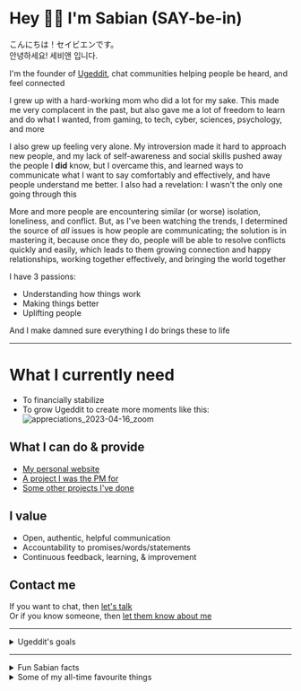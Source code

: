 # Hey 👋😀 I'm Sabian (SAY-be-in)
こんにちは！セイビエンです。  
안녕하세요! 세비앤 입니다.

I'm the founder of [Ugeddit](https://ugeddit.com/), chat communities helping people be heard, and feel connected
  
I grew up with a hard-working mom who did a lot for my sake. This made me very complacent in the past, but also gave me a lot of freedom to learn and do what I wanted, from gaming, to tech, cyber, sciences, psychology, and more

I also grew up feeling very alone. My introversion made it hard to approach new people, and my lack of self-awareness and social skills pushed away the people I **did** know, but I overcame this, and learned ways to communicate what I want to say comfortably and effectively, and have people understand me better. I also had a revelation: I wasn't the only one going through this

More and more people are encountering similar (or worse) isolation, loneliness, and conflict. But, as I've been watching the trends, I determined the source of *all* issues is how people are communicating; the solution is in mastering it, because once they do, people will be able to resolve conflicts quickly and easily, which leads to them growing connection and happy relationships, working together effectively, and bringing the world together

I have 3 passions:
- Understanding how things work
- Making things better
- Uplifting people

And I make damned sure everything I do brings these to life

---

# What I currently need
- To financially stabilize
- To grow Ugeddit to create more moments like this: 
  ![appreciations_2023-04-16_zoom](https://github.com/SabianF/SabianF/assets/58588133/a453fd5b-24da-46a5-af3f-e9c298a3b958)
  
## What I can do & provide
- [My personal website](https://sabfino.com/)
- [A project I was the PM for](https://sabfino.com/aventura-travel-booking-app/)
- [Some other projects I've done](https://sabfino.com/category/portfolio/)

## I value
- Open, authentic, helpful communication
- Accountability to promises/words/statements
- Continuous feedback, learning, & improvement

## Contact me
If you want to chat, then [let's talk](https://www.pickmybrain.world/profiles/sabian-finogwar)  
Or if you know someone, then [let them know about me](https://sabfino.com/)

---

<details>

<summary>Ugeddit's goals</summary>

# What I'm currently doing with Ugeddit
- **Searching for** and reaching out to people who want to improve their social/people skills, relationships, or similar aspects, and asking if want to test our CNC skill tree, so they can see how well it works for them in their real-life situations, and share what happens
- **Being available for** people learning skill trees, so they can quickly become **Skill Masters** *(people who've reached lv3 for in least 1 skill tree)*, so they can get paid to give personalized support and guidance to newer learners
- **Iterating & improving** Ugeddit's first skill trees for **Social Skills** and **Relationship-building** *("Skill Trees" are specific outcomes and actions that people can use to objectively measure & master their real-world skills)*

# What would help Ugeddit the most right now
- **Meeting** more people who want to test our social skills mastery skill tree (CNC) and share their experience
  1. Seeing it for the first time
  1. Understanding its content
  1. Following its steps
  1. Evaluating the outcomes they got from using it
- **Having** someone level up their social skills using CNC to lv3, and becoming a Skill Teacher who gets paid to share their social skills knowledge with new learners
- **Getting to know** someone who enjoys engaging with people, hosting mini-events, challenges, etc who may want to chat about helping to grow Ugeddit's Discord community

If you know someone who may want to help with any of these, I'd be happy if you let them (and me) know!
  
</details>

---

<details>

  <summary>Fun Sabian facts</summary>

## I...
- Seem to improve at most things even without actively practising them
- Completed 230+ anime series/movies, which includes 4,541+ individual episodes. This does not include dropped series or series I forgot to track
- Watched 45+ movies, and 97+ TV shows, which includes 4,852+ individual episodes. Again, this does not include dropped series or series I forgot to track
- Have listened to probably every piece ever composed by Thomas Bergersen (Two Steps from Hell), Audiomachine, Eternal Eclipse, Jeremy Soule, and David Chappell
- In Shotokan Karate many years ago, went from white belt straight to blue belt (skipping green) in a single exam, earning the fittingly-coloured envy of my green-belted peers
- Experimented with various martial arts from Pankration, to Karate, Krav Maga, Taekwondo (TKD), Brazilian Juujutsu (BJJ), Arnis (FMA, Kali, Eskrima), Historical European Martial Arts (HEMA; medieval weapons), and many others. Overall, my favourites are BJJ and HEMA, but I enjoy them all
- Completely changed as a person at least two entire times since 2019, in terms of self-awareness, mindset, communication skills, business experience, physique, and more

</details>

<details>

  <summary>Some of my all-time favourite things</summary>

## Anime movies (that are unrelated to anime series)
- Mononoke Hime (Princess Mononoke)
- Kimi no Na wa (Your Name)
- Sen to Chihiro no Kamikakushi (Spirited Away)

## Anime series/worlds (including related movies)
- Toaru/Raildex
  - Toaru Majutsu no Index (A Certain Magical Index)
  - Toaru Kagaku no Railgun (A Certain Scientific Railgun)
  - Toaru Kagaku no Accelerator (A Certain Scientific Accelerator)
- Terra e (Towards the Terra; To Earth)
- Made in Abyss

## Movie series/worlds
- The Matrix
- Harry Potter
- Lord of the Rings

## TV series
- The Mentalist
- The Blacklist
- Mr Robot

## My Theme: A Place in the Stars - David Chappell

## Music (Orchestral)
- The Streets of Whiterun - TES V Skyrim Soundtrack - Jeremy Soule
- Victory - Two Steps from Hell
- Hymn of the High Seas - Antti Martikainen

## Music (Electronic)
- Illuminate - Duumu
- Funk Transmission - Uppermost
- Till It's Over - Tristam

## Music (lyrical, English)
- Heroes Fall - Hidden Citizens
- Hands Held High - Minutes To Midnight - Linkin Park
- The Search - NF

## Music (lyrical, non-English)
- 얼음들 - AKMU (Melted - Akdong Musician)
  - [MV with visual storytelling](https://youtu.be/sUCIzn0mRHc) (No lyrics necessary to understand)
  - [Lyrics](https://youtu.be/KjnMV28m4q8)
- 上白石萌音「懐かしい未来」(Nostalgic Future - Mone Kamishiraishi)
  - [MV with visual storytelling](https://youtu.be/7NHagtFrp6Y) (No lyrics necessary to understand)
  - [Lyrics](https://www.cevirce.com/lyrics/en/mone-kamishiraishi-懐かしい未来-japanese-lyrics-english-translations.html) (These were not easy to find)
- Om Tare Tu Tare Ture Soha - Ballad from Tibet
  - [Song clip from movie](https://youtu.be/ayGQoJdRcdQ)
  - [Movie](https://youtu.be/KjR-wHtUlRM)
- Wolf Totem - The HU

## Videogame stories/worlds
- Final Fantasy X
- Mass Effect
- The Elder Scrolls

## Bonus
- [Final Fantasy X Ending](https://youtu.be/bRWkniXDC_4)
- [Astartes animations](https://youtu.be/DVXEYksoE6c)
- [The Great Dictator Speech - Charlie Chaplin + Time - Hans Zimmer](https://youtu.be/w8HdOHrc3OQ)

</details>

<!--
**SabianF/SabianF** is a ✨ _special_ ✨ repository because its `README.md` (this file) appears on your GitHub profile.

Here are some ideas to get you started:

- 🔭 I’m currently working on ...
- 🌱 I’m currently learning ...
- 👯 I’m looking to collaborate on ...
- 🤔 I’m looking for help with ...
- 💬 Ask me about ...
- 📫 How to reach me: ...
- 😄 Pronouns: ...
- ⚡ Fun fact: ...
-->

